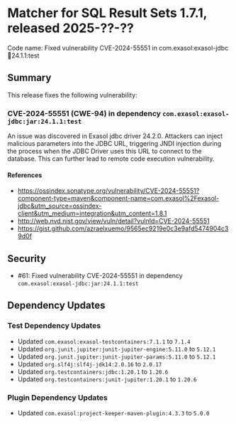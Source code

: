 # Matcher for SQL Result Sets 1.7.1, released 2025-??-??

Code name: Fixed vulnerability CVE-2024-55551 in com.exasol:exasol-jdbc:jar:24.1.1:test

## Summary

This release fixes the following vulnerability:

### CVE-2024-55551 (CWE-94) in dependency `com.exasol:exasol-jdbc:jar:24.1.1:test`
An issue was discovered in Exasol jdbc driver 24.2.0. Attackers can inject malicious parameters into the JDBC URL, triggering JNDI injection during the process when the JDBC Driver uses this URL to connect to the database. This can further lead to remote code execution vulnerability.
#### References
* https://ossindex.sonatype.org/vulnerability/CVE-2024-55551?component-type=maven&component-name=com.exasol%2Fexasol-jdbc&utm_source=ossindex-client&utm_medium=integration&utm_content=1.8.1
* http://web.nvd.nist.gov/view/vuln/detail?vulnId=CVE-2024-55551
* https://gist.github.com/azraelxuemo/9565ec9219e0c3e9afd5474904c39d0f

## Security

* #61: Fixed vulnerability CVE-2024-55551 in dependency `com.exasol:exasol-jdbc:jar:24.1.1:test`

## Dependency Updates

### Test Dependency Updates

* Updated `com.exasol:exasol-testcontainers:7.1.1` to `7.1.4`
* Updated `org.junit.jupiter:junit-jupiter-engine:5.11.0` to `5.12.1`
* Updated `org.junit.jupiter:junit-jupiter-params:5.11.0` to `5.12.1`
* Updated `org.slf4j:slf4j-jdk14:2.0.16` to `2.0.17`
* Updated `org.testcontainers:jdbc:1.20.1` to `1.20.6`
* Updated `org.testcontainers:junit-jupiter:1.20.1` to `1.20.6`

### Plugin Dependency Updates

* Updated `com.exasol:project-keeper-maven-plugin:4.3.3` to `5.0.0`
